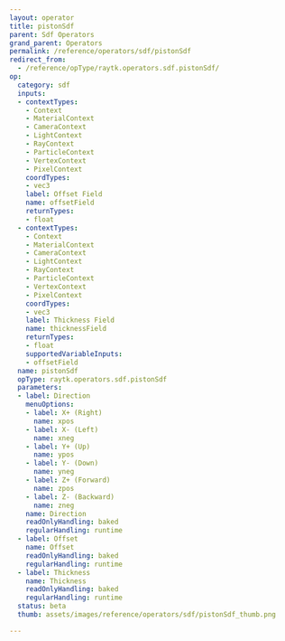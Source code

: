 ```yaml
---
layout: operator
title: pistonSdf
parent: Sdf Operators
grand_parent: Operators
permalink: /reference/operators/sdf/pistonSdf
redirect_from:
  - /reference/opType/raytk.operators.sdf.pistonSdf/
op:
  category: sdf
  inputs:
  - contextTypes:
    - Context
    - MaterialContext
    - CameraContext
    - LightContext
    - RayContext
    - ParticleContext
    - VertexContext
    - PixelContext
    coordTypes:
    - vec3
    label: Offset Field
    name: offsetField
    returnTypes:
    - float
  - contextTypes:
    - Context
    - MaterialContext
    - CameraContext
    - LightContext
    - RayContext
    - ParticleContext
    - VertexContext
    - PixelContext
    coordTypes:
    - vec3
    label: Thickness Field
    name: thicknessField
    returnTypes:
    - float
    supportedVariableInputs:
    - offsetField
  name: pistonSdf
  opType: raytk.operators.sdf.pistonSdf
  parameters:
  - label: Direction
    menuOptions:
    - label: X+ (Right)
      name: xpos
    - label: X- (Left)
      name: xneg
    - label: Y+ (Up)
      name: ypos
    - label: Y- (Down)
      name: yneg
    - label: Z+ (Forward)
      name: zpos
    - label: Z- (Backward)
      name: zneg
    name: Direction
    readOnlyHandling: baked
    regularHandling: runtime
  - label: Offset
    name: Offset
    readOnlyHandling: baked
    regularHandling: runtime
  - label: Thickness
    name: Thickness
    readOnlyHandling: baked
    regularHandling: runtime
  status: beta
  thumb: assets/images/reference/operators/sdf/pistonSdf_thumb.png

---
```

